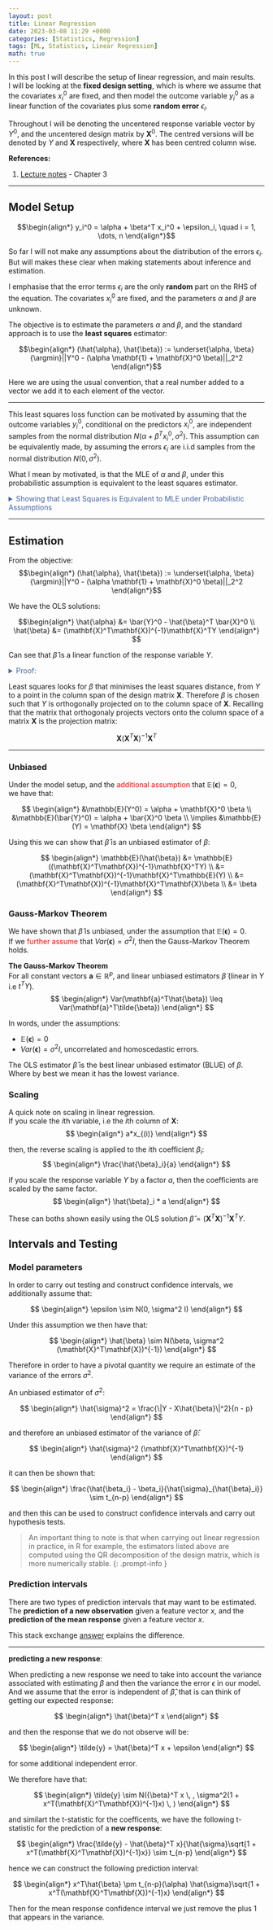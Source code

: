 ```yaml
---
layout: post
title: Linear Regression
date: 2023-03-08 11:29 +0000
categories: [Statistics, Regression]
tags: [ML, Statistics, Linear Regression] 
math: true
---
```


In this post I will describe the setup of linear regression, and main results.  
I will be looking at the **fixed design setting**, which is where we assume that the covariates $x_i^0$ are fixed, and then model the outcome variable $y_i^0$ as a linear function of the covariates plus some **random error** $\epsilon_i$.

Throughout I will be denoting the uncentered response variable vector by $Y^0$, and the uncentered design matrix by $\mathbf{X}^0$. The centred versions will be denoted by $Y$ and $\mathbf{X}$ respectively, where $\mathbf{X}$ has been centred column wise.

**References:**  
1. [Lecture notes](https://mfasiolo.github.io/TOI/notes.pdf) - Chapter 3

***

## Model Setup

$$\begin{align*}
y_i^0 = \alpha + \beta^T x_i^0 + \epsilon_i, \quad i = 1, \dots, n 
\end{align*}$$

So far I will not make any assumptions about the distribution of the errors $\epsilon_i$. But will makes these clear when making statements about inference and estimation.

I emphasise that the error terms $\epsilon_i$ are the only **random** part on the RHS of the equation. The covariates $x_i^0$ are fixed, and the parameters $\alpha$ and $\beta$ are unknown.

The objective is to estimate the parameters $\alpha$ and $\beta$, and the standard approach is to use the **least squares** estimator:

$$\begin{align*}
(\hat{\alpha}, \hat{\beta}) := \underset{\alpha, \beta}{\argmin}||Y^0 - (\alpha \mathbf{1} + \mathbf{X}^0 \beta)||_2^2
\end{align*}$$

Here we are using the usual convention, that a real number added to a vector we add it to each element of the vector.


***
This least squares loss function can be motivated by assuming that the outcome variables $y_i^0$, conditional on the predictors $x_i^0$, are independent samples from the normal distribution $N(\alpha + \beta^T x_i^0, \sigma^2)$. This assumption can be equivalently made, by assuming the errors $\epsilon_i$ are i.i.d samples from the normal distribution $N(0, \sigma^2)$.

What I mean by motivated, is that the MLE of $\alpha$ and $\beta$, under this probabilistic assumption is equivalent to the least squares estimator.  

<details>

  <summary markdown="span" style="color:#4863A0">Showing that Least Squares is Equivalent to MLE under Probabilistic Assumptions</summary>
<div markdown="1">

Assume $\{(\mathbf{x}_i, y_i) \mid i = 1, \dots n\}$ are repeated independent samples from random variables $\mathbf{X}$ and $Y$ respectively. With $Y \mid \mathbf{X} \sim N(f(\mathbf{x};\mathbf{w}), \sigma^2)$. 

We then can write that:

$$\begin{align}
    p(y_1, \dots y_n \mid \mathbf{x}_1, \dots \mathbf{x}_n; \bw, \sigma) &= \frac{\prod_{i=1}^{n}{p(\mathbf{x}_i,y_i;\bw, \sigma)}}{\prod_{i=1}^{n}{p(\mathbf{x}_i;\bw, \sigma)}} \\
    &= \prod_{i=1}^{n}{p(y_i \mid \mathbf{x}_i;\bw, \sigma)}
\end{align}$$

And therfore under the distributional assumption the log-likelihood is given by:

$$\begin{align}
  \log(p(y_1, \dots y_n \mid \mathbf{x}_1, \dots \mathbf{x}_n; \bw, \sigma)) = C + \frac{\sum_{i=1}^{n}{(y_i - f(\mathbf{x}_i;\bw))^2}}{2\sigma^2}
\end{align}$$

And hence the MLE of $\bw$ is given by solving the least squares problem.

Alternatively, it can be sometimes be more easily thought of in the fixed design setting, where the covariates $x_i^0$ are fixed. And then we sample the $y_i$'s independently from the normal distribution $N(\alpha + \beta^T x_i^0, \sigma^2)$. 

In that case we would just write the density as a function of the constants $\mathbf{x}_i$:

\begin{align}


</div>
</details>

***

## Estimation

From the objective:
$$\begin{align*}
(\hat{\alpha}, \hat{\beta}) := \underset{\alpha, \beta}{\argmin}||Y^0 - (\alpha \mathbf{1} + \mathbf{X}^0 \beta)||_2^2
\end{align*}$$





We have the OLS solutions:  

$$\begin{align*}
\hat{\alpha} &= \bar{Y}^0 - \hat{\beta}^T \bar{X}^0 \\
\hat{\beta} &= (\mathbf{X}^T\mathbf{X})^{-1}\mathbf{X}^TY
\end{align*}
$$

Can see that $\hat{\beta}$ is a linear function of the response variable $Y$.

<details>

  <summary markdown="span" style="color:#4863A0">Proof:</summary>
<div markdown="1">

- Solution for intercept $\alpha$:

$$\begin{align*}
||Y^0 - (\alpha + \mathbf{X}^0 \beta)||_2^2 = (Y^0 - (\alpha \mathbf{1} + \mathbf{X}^0 \beta))^T(Y^0 - (\alpha \mathbf{1} + \mathbf{X}^0 \beta)) \\
= (Y^0)^T Y^0 - 2(Y^0)^T(\alpha \mathbf{1} + \mathbf{X}^0 \beta) + (\alpha \mathbf{1} + \mathbf{X}^0 \beta)^T(\alpha \mathbf{1} + \mathbf{X}^0 \beta) 
\end{align*}$$

Minimising w.r.t to the constant $\alpha$, so just looking at terms that depend on $\alpha$:

$$\begin{align*}
\frac{\partial}{\partial \alpha} - \alpha (Y^0)^T \mathbf{1} + \alpha (\mathbf{1}^T \mathbf{1}) \alpha + 2\beta^T \mathbf{X}^0 \alpha \mathbf{1} \\
= -2(Y^0)^T \mathbf{1} + 2\alpha n + 2\beta^T \mathbf{X}^0 \mathbf{1}
\end{align*}$$

Setting to zero gives:

$$\begin{align*}
\hat{\alpha} &= \frac{1}{n}\left[\left(\sum_{i = 1}^{n}y_i^0 - \left(\sum_{i = 1}^{n}(x_i^0)^T \beta \right) \right)\right] \\
&= \bar{Y}^0 - \bar{X}^0 \beta
\end{align*}$$

Where $\bar{X}^0$ is the mean row vector of the design matrix. Hence plugging $\hat{\alpha}$ back into the objective gives:

$$
\begin{align*}
Y^0 - (\hat{\alpha} \mathbf{1} + \mathbf{X}^0 \beta) = (Y^0 - (\bar{Y}^0 \mathbf{1} - (\bar{X}^0 \beta)\mathbf{1} + \mathbf{X}^0 \beta)) \\
= (Y^0 - \bar{Y}^0 \mathbf{1}) - (\mathbf{X}^0 - \bar{X}^0 \mathbf{1})\beta \\
= (Y -\mathbf{X} \beta)
\end{align*}
$$

Where $Y$ and $\mathbf{X}$ are the centered response variable and design matrix respectively.  


- Solution for intercept $\beta$:




***
</div>
</details>

Least squares looks for $\beta$ that minimises the least squares distance, from $Y$ to a point in the column span of the design matrix $\mathbf{X}$. Therefore $\beta$ is chosen such that $Y$ is orthogonally projected on to the column space of $\mathbf{X}$. Recalling that the matrix that orthogonaly projects vectors onto the column space of a matrix $\mathbf{X}$ is the projection matrix:

$$
\mathbf{X}(\mathbf{X}^T\mathbf{X})^{-1}\mathbf{X}^T
$$

***

### Unbiased

Under the model setup, and the <span style="color:red">additional assumption</span> that $\mathbb{E}(\mathbf{\epsilon}) = 0$,  
we have that:

$$
\begin{align*}
&\mathbb{E}(Y^0) = \alpha + \mathbf{X}^0 \beta \\  
&\mathbb{E}(\bar{Y}^0) = \alpha + \bar{X}^0 \beta
\\
\implies &\mathbb{E}(Y) = \mathbf{X} \beta
\end{align*} 
$$  

Using this we can show that $\hat{\beta}$ is an unbiased estimator of $\beta$:

$$
\begin{align*}
\mathbb{E}(\hat{\beta}) &= \mathbb{E}((\mathbf{X}^T\mathbf{X})^{-1}\mathbf{X}^TY) \\
&= (\mathbf{X}^T\mathbf{X})^{-1}\mathbf{X}^T\mathbb{E}(Y) \\
&= (\mathbf{X}^T\mathbf{X})^{-1}\mathbf{X}^T\mathbf{X}\beta \\
&= \beta
\end{align*}
$$

### Gauss-Markov Theorem

We have shown that $\hat{\beta}$ is unbiased, under the assumption that $\mathbb{E}(\mathbf{\epsilon}) = 0$.  
If we <span style="color:red">further assume</span>  that $Var(\mathbf{\epsilon}) = \sigma^2 I$, then the Gauss-Markov Theorem holds.

**The Gauss-Markov Theorem**  
For all constant vectors $\mathbf{a} \in \mathbb{R}^p$, and linear unbiased estimators $\tilde{\beta}$ (linear in $Y$ i.e $t^TY$). 
$$
\begin{align*}
Var(\mathbf{a}^T\hat{\beta}) \leq Var(\mathbf{a}^T\tilde{\beta})
\end{align*}
$$

In words, under the assumptions:  
- $\mathbb{E}(\mathbf{\epsilon}) = 0$
- $Var(\mathbf{\epsilon}) = \sigma^2 I$, uncorrelated and homoscedastic errors.

The OLS estimator $\hat{\beta}$ is the best linear unbiased estimator (BLUE) of $\beta$. Where by best we mean it has the lowest variance.

### Scaling 

A quick note on scaling in linear regression.  
If you scale the $i\text{th}$ variable, i.e the $i\text{th}$ column of $\mathbf{X}$:  
$$
\begin{align*}
a*x_{(i)}
\end{align*}
$$

then, the reverse scaling is applied to the $i\text{th}$ coefficient $\beta_i$:  
$$
\begin{align*}
\frac{\hat{\beta}_i}{a}
\end{align*}
$$

if you scale the response variable $Y$ by a factor $a$, then the coefficients are scaled by the same factor.
$$
\begin{align*}
\hat{\beta}_i * a
\end{align*}
$$

These can boths shown easily using the OLS solution $\hat{\beta} = (\mathbf{X}^T\mathbf{X})^{-1}\mathbf{X}^TY$.


## Intervals and Testing

### Model parameters
In order to carry out testing and construct confidence intervals, we additionally assume that:  

$$
\begin{align*}
\epsilon \sim N(0, \sigma^2 I)
\end{align*}
$$

Under this assumption we then have that:

$$
\begin{align*}
\hat{\beta} \sim N(\beta, \sigma^2 (\mathbf{X}^T\mathbf{X})^{-1})
\end{align*}
$$

Therefore in order to have a pivotal quantity we require an estimate of the variance of the errors $\sigma^2$. 

An unbiased estimator of $\sigma^2$:

$$
\begin{align*}
\hat{\sigma}^2 = \frac{\|Y - X\hat{\beta}\|^2}{n - p}
\end{align*}
$$

and therefore an unbiased estimator of the variance of $\hat{\beta}$:

$$
\begin{align*}
\hat{\sigma}^2 (\mathbf{X}^T\mathbf{X})^{-1}
\end{align*}
$$

it can then be shown that:

$$
\begin{align*}
\frac{\hat{\beta_i} - \beta_i}{\hat{\sigma}_{\hat{\beta}_i}} \sim t_{n-p}
\end{align*}
$$

and then this can be used to construct confidence intervals and carry out hypothesis tests.

>An important thing to note is that when carrying out linear regression in practice, in R for example, the estimators listed above are computed using the QR decomposition of the design matrix, which is more numerically stable. 
{: .prompt-info }


### Prediction intervals

There are two types of prediction intervals that may want to be estimated. The **prediction of a new observation** given a feature vector $x$, and the **prediction of the mean response** given a feature vector $x$.

This stack exchange [answer](https://stats.stackexchange.com/questions/16493/difference-between-confidence-intervals-and-prediction-intervals) explains the difference. 


***

**predicting a new response**:

When predicting a new response we need to take into account the variance associated with estimating $\beta$ and then the variance the error $\epsilon$ in our model. And we assume that the error is independent of $\hat{\beta}$, that is can think of getting our expected response:

$$
\begin{align*}
\hat{\beta}^T x
\end{align*}
$$

and then the response that we do not observe will be: 

$$
\begin{align*}
\tilde{y} = \hat{\beta}^T x + \epsilon
\end{align*}
$$

for some additional independent error.

We therefore have that:

$$
\begin{align*}
\tilde{y} \sim N({\beta}^T x \, , \sigma^2(1 + x^T(\mathbf{X}^T\mathbf{X})^{-1}x) \, )
\end{align*}
$$

and similart the t-statistic for the coefficents, we have the following t-statistic for the prediction of a **new response**:

$$
\begin{align*}
\frac{\tilde{y} - \hat{\beta}^T x}{\hat{\sigma}\sqrt{1 + x^T(\mathbf{X}^T\mathbf{X})^{-1}x}} \sim t_{n-p}
\end{align*}
$$

hence we can construct the following prediction interval:

$$
\begin{align*}
x^T\hat{\beta} \pm t_{n-p}(\alpha) \hat{\sigma}\sqrt{1 + x^T(\mathbf{X}^T\mathbf{X})^{-1}x}
\end{align*}
$$

Then for the mean response confidence interval we just remove the plus 1 that appears in the variance.


